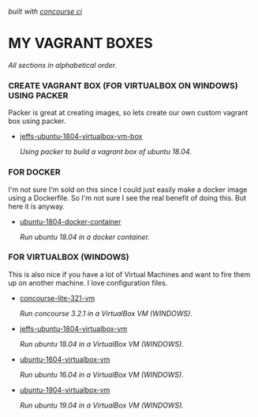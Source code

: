 _built with
[concourse ci](https://github.com/JeffDeCola/my-vagrant-boxes/blob/master/ci-README.md)_

# MY VAGRANT BOXES

_All sections in alphabetical order._

### CREATE VAGRANT BOX (FOR VIRTUALBOX ON WINDOWS) USING PACKER

Packer is great at creating images, so lets create our own
custom vagrant box using packer.

* [jeffs-ubuntu-1804-virtualbox-vm-box](https://github.com/JeffDeCola/my-vagrant-boxes/tree/master/create-vagrant-box-for-virtualbox-on-windows-using-packer/jeffs-ubuntu-1804-virtualbox-vm-box)

  _Using packer to build a vagrant box of ubuntu 18.04._

### FOR DOCKER

I'm not sure I'm sold on this since I could just easily make a docker image
using a Dockerfile.  So I'm not sure I see the real benefit of doing this.
But here it is anyway.

* [ubuntu-1804-docker-container](https://github.com/JeffDeCola/my-vagrant-boxes/tree/master/for-docker/ubuntu-1804-docker-container)

  _Run ubuntu 18.04 in a docker container._

### FOR VIRTUALBOX (WINDOWS)

This is also nice if you have a lot of Virtual Machines and want to fire them up
on another machine.  I love configuration files.

* [concourse-lite-321-vm](https://github.com/JeffDeCola/my-vagrant-boxes/tree/master/for-virtualbox-windows/concourse-lite-321-vm)

  _Run concourse 3.2.1 in a VirtualBox VM (WINDOWS)._

* [jeffs-ubuntu-1804-virtualbox-vm](https://github.com/JeffDeCola/my-vagrant-boxes/tree/master/for-virtualbox-windows/jeffs-ubuntu-1804-virtualbox-vm)

  _Run ubuntu 18.04 in a VirtualBox VM (WINDOWS)._

* [ubuntu-1604-virtualbox-vm](https://github.com/JeffDeCola/my-vagrant-boxes/tree/master/for-virtualbox-windows/ubuntu-1604-virtualbox-vm)

  _Run ubuntu 16.04 in a VirtualBox VM (WINDOWS)._

* [ubuntu-1904-virtualbox-vm](https://github.com/JeffDeCola/my-vagrant-boxes/tree/master/for-virtualbox-windows/ubuntu-1904-virtualbox-vm)

  _Run ubuntu 19.04 in a VirtualBox VM (WINDOWS)._
